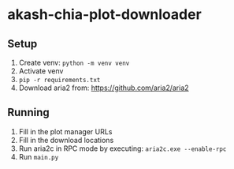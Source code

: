 # akash-chia-plot-downloader

## Setup
1. Create venv: `python -m venv venv`
1. Activate venv
1. `pip -r requirements.txt`
1. Download aria2 from: https://github.com/aria2/aria2

## Running
1. Fill in the plot manager URLs
1. Fill in the download locations
1. Run aria2c in RPC mode by executing: `aria2c.exe --enable-rpc`
1. Run `main.py`
